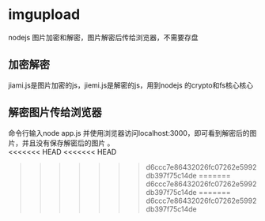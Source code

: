 # imgupload
nodejs 图片加密和解密，图片解密后传给浏览器，不需要存盘
## 加密解密
jiami.js是图片加密的js，jiemi.js是解密的js，用到nodejs 的crypto和fs核心核心
## 解密图片传给浏览器
命令行输入node app.js  并使用浏览器访问localhost:3000，即可看到解密后的图片，并且没有保存解密后的图片  。  
<<<<<<< HEAD
<<<<<<< HEAD
>>>>>>> d6ccc7e86432026fc07262e5992db397f75c14de
=======
>>>>>>> d6ccc7e86432026fc07262e5992db397f75c14de
=======
>>>>>>> d6ccc7e86432026fc07262e5992db397f75c14de
